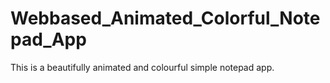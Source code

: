 # Webbased_Animated_Colorful_Notepad_App
This is a beautifully animated and colourful simple notepad app. 
